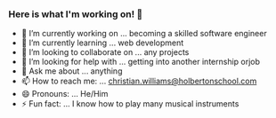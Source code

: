### Here is what I'm working on! 👋

<!--
**chriswill88/chriswill88** is a ✨ _special_ ✨ repository because its `README.md` (this file) appears on your GitHub profile.
-->
- 🔭 I’m currently working on ... becoming a skilled software engineer
- 🌱 I’m currently learning ... web development
- 👯 I’m looking to collaborate on ... any projects
- 🤔 I’m looking for help with ... getting into another internship orjob
- 💬 Ask me about ... anything
- 📫 How to reach me: ... christian.williams@holbertonschool.com
- 😄 Pronouns: ... He/Him
- ⚡ Fun fact: ... I know how to play many musical instruments

